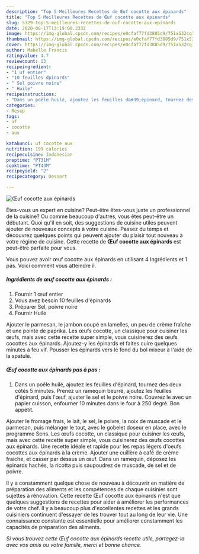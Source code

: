 ```yaml
---
description: "Top 5 Meilleures Recettes de Œuf cocotte aux épinards"
title: "Top 5 Meilleures Recettes de Œuf cocotte aux épinards"
slug: 5329-top-5-meilleures-recettes-de-ouf-cocotte-aux-epinards
date: 2020-08-17T13:19:08.233Z
image: https://img-global.cpcdn.com/recipes/e0cfaf77fd3885d9/751x532cq70/oeuf-cocotte-aux-epinards-photo-principale-de-la-recette.jpg
thumbnail: https://img-global.cpcdn.com/recipes/e0cfaf77fd3885d9/751x532cq70/oeuf-cocotte-aux-epinards-photo-principale-de-la-recette.jpg
cover: https://img-global.cpcdn.com/recipes/e0cfaf77fd3885d9/751x532cq70/oeuf-cocotte-aux-epinards-photo-principale-de-la-recette.jpg
author: Mabelle Francis
ratingvalue: 4.7
reviewcount: 13
recipeingredient:
- "1 uf entier"
- "10 feuilles dpinards"
- " Sel poivre noire"
- " Huile"
recipeinstructions:
- "Dans un poêle huilé, ajoutez les feuilles d&#39;épinard, tournez des deux côtés 5 minutes. Prenez un ramequin beurré, ajoutez les feuilles d&#39;épinard, puis l&#39;œuf, ajuster le sel et le poivre noire. Couvrez le avec un papier cuisson, enfourner 10 minutes dans le four à 250 degré. Bon appétit."
categories:
- Resep
tags:
- uf
- cocotte
- aux

katakunci: uf cocotte aux 
nutrition: 199 calories
recipecuisine: Indonesian
preptime: "PT31M"
cooktime: "PT43M"
recipeyield: "2"
recipecategory: Dessert

---
```



![Œuf cocotte aux épinards](https://img-global.cpcdn.com/recipes/e0cfaf77fd3885d9/751x532cq70/oeuf-cocotte-aux-epinards-photo-principale-de-la-recette.jpg)

Êtes-vous un expert en cuisine? Peut-être êtes-vous juste un professionnel de la cuisine? Ou comme beaucoup d'autres, vous êtes peut-être un débutant. Quoi qu'il en soit, des suggestions de cuisine utiles peuvent ajouter de nouveaux concepts à votre cuisine. Passez du temps et découvrez quelques points qui peuvent ajouter du plaisir tout nouveau à votre régime de cuisine. Cette recette de <strong> Œuf cocotte aux épinards </strong> est peut-être parfaite pour vous.

<!--inarticleads1-->

Vous pouvez avoir œuf cocotte aux épinards en utilisant 4 Ingrédients et 1 pas. Voici comment vous atteindre il.

##### Ingrédients de œuf cocotte aux épinards :

1. Fournir 1 œuf entier
1. Vous avez besoin 10 feuilles d&#39;épinards
1. Préparer  Sel, poivre noire
1. Fournir  Huile


Ajouter le parmesan, le jambon coupé en lamelles, un peu de crème fraîche et une pointe de paprika. Les œufs cocotte, un classique pour cuisiner les œufs, mais avec cette recette super simple, vous cuisinerez des œufs cocottes aux épinards. Ajoutez-y les épinards et faites cuire quelques minutes à feu vif. Pousser les épinards vers le fond du bol mixeur à l&#39;aide de la spatule. 

<!--inarticleads2-->

##### Œuf cocotte aux épinards pas à pas :

1. Dans un poêle huilé, ajoutez les feuilles d&#39;épinard, tournez des deux côtés 5 minutes. Prenez un ramequin beurré, ajoutez les feuilles d&#39;épinard, puis l&#39;œuf, ajuster le sel et le poivre noire. Couvrez le avec un papier cuisson, enfourner 10 minutes dans le four à 250 degré. Bon appétit.


Ajouter le fromage frais, le lait, le sel, le poivre, la noix de muscade et le parmesan, puis mélanger le tout, avec le gobelet doseur en place, avec le programme Sens. Les œufs cocotte, un classique pour cuisiner les œufs, mais avec cette recette super simple, vous cuisinerez des œufs cocottes aux épinards. Une recette idéale et rapide pour les repas légers d&#39;oeufs cocottes aux épinards à la crème. Ajouter une cuillère à café de crème fraiche, et casser par dessus un œuf. Dans un ramequin, déposez les épinards hachés, la ricotta puis saupoudrez de muscade, de sel et de poivre. 

<!--inarticleads1-->

<p>
Il y a constamment quelque chose de nouveau à découvrir en matière de préparation des aliments et les compétences de chaque cuisinier sont sujettes à rénovation. Cette recette Œuf cocotte aux épinards n'est que quelques suggestions de recettes pour aider à améliorer les performances de votre chef. Il y a beaucoup plus d'excellentes recettes et les grands cuisiniers continuent d'essayer de les trouver tout au long de leur vie. Une connaissance constante est essentielle pour améliorer constamment les capacités de préparation des aliments.
</p>

<p>
<i>Si vous trouvez cette Œuf cocotte aux épinards recette utile, partagez-la avec vos amis ou votre famille, merci et bonne chance.</i>
</p>
